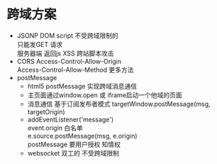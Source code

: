 # 跨域方案
- JSONP
    DOM script 不受跨域限制的  
    只能发GET 请求  
    服务器端 返回js XSS 跨站脚本攻击  
- CORS
    Access-Control-Allow-Origin  
    Access-Control-Allow-Method 更多方法  
- postMessage
    - html5 postMessage 实现跨域消息通信  
    - 主页面通过window.open 或 iframe启动一个他域的页面
    - 消息通信 基于订阅发布者模式
        targetWindow.postMessage(msg, targetOrigin)  
    - addEventListener('message')  
        event.origin 白名单  
        e.source.postMessage(msg, e.origin)  
        postMessage  要用户授权  知情权  
    - websocket 双工的 不受跨域限制  